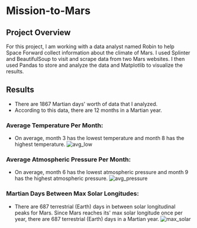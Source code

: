# Mission-to-Mars


## Project Overview

For this project, I am working with a data analyst named Robin to help Space Forward collect information about the climate of Mars.  I used Splinter and BeautifulSoup to visit and scrape data from two Mars websites.  I then used Pandas to store and analyze the data and Matplotlib to visualize the results.   

## Results
* There are 1867 Martian days' worth of data that I analyzed.  
* According to this data, there are 12 months in a Martian year.
 




### Average Temperature Per Month:
* On average, month 3 has the lowest temperature and month 8 has the highest temperature. 
![avg_low](https://user-images.githubusercontent.com/115426070/211402911-38c2190e-aac5-4ba2-850d-0e9b807a0857.png)






### Average Atmospheric Pressure Per Month:
* On average, month 6 has the lowest atmospheric pressure and month 9 has the highest atmospheric pressure.
![avg_pressure](https://user-images.githubusercontent.com/115426070/211402945-9f3c449a-0673-4b01-87a0-fa791ac020a8.png)






  


### Martian Days Between Max Solar Longitudes: 
* There are 687 terrestrial (Earth) days in between solar longitudinal peaks for Mars.  Since Mars reaches its' max solar longitude once per year, there are 687 terrestrial (Earth) days in a Martian year. 
![max_solar](https://user-images.githubusercontent.com/115426070/211402975-1f6cb7c6-641e-4d5b-8a06-439524eb1ca1.png)





